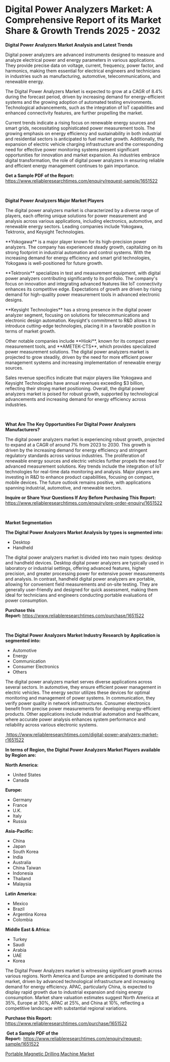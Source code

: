 <p><h1>Digital Power Analyzers Market: A Comprehensive Report of its Market Share & Growth Trends 2025 - 2032</h1></p><p><strong>Digital Power Analyzers Market Analysis and Latest Trends</strong></p>
<p><p>Digital power analyzers are advanced instruments designed to measure and analyze electrical power and energy parameters in various applications. They provide precise data on voltage, current, frequency, power factor, and harmonics, making them essential for electrical engineers and technicians in industries such as manufacturing, automotive, telecommunications, and renewable energy.</p><p>The Digital Power Analyzers Market is expected to grow at a CAGR of 8.4% during the forecast period, driven by increasing demand for energy-efficient systems and the growing adoption of automated testing environments. Technological advancements, such as the integration of IoT capabilities and enhanced connectivity features, are further propelling the market. </p><p>Current trends indicate a rising focus on renewable energy sources and smart grids, necessitating sophisticated power measurement tools. The growing emphasis on energy efficiency and sustainability in both industrial and residential sectors is anticipated to fuel market growth. Additionally, the expansion of electric vehicle charging infrastructure and the corresponding need for effective power monitoring systems present significant opportunities for innovation and market expansion. As industries embrace digital transformation, the role of digital power analyzers in ensuring reliable and efficient energy management continues to gain importance.</p></p>
<p><strong>Get a Sample PDF of the Report:&nbsp;</strong> <a href="https://www.reliableresearchtimes.com/enquiry/request-sample/1651522?utm_campaign=2440&utm_medium=2&utm_source=Github&utm_content=ia&utm_term=17022025&utm_id=digital-power-analyzers">https://www.reliableresearchtimes.com/enquiry/request-sample/1651522</a></p>
<p>&nbsp;</p>
<p><strong>Digital Power Analyzers Major Market Players</strong></p>
<p><p>The digital power analyzers market is characterized by a diverse range of players, each offering unique solutions for power measurement and analysis across various applications, including electronics, automotive, and renewable energy sectors. Leading companies include Yokogawa, Tektronix, and Keysight Technologies.</p><p>**Yokogawa** is a major player known for its high-precision power analyzers. The company has experienced steady growth, capitalizing on its strong footprint in industrial automation and control systems. With the increasing demand for energy efficiency and smart grid technologies, Yokogawa is well-positioned for future growth.</p><p>**Tektronix** specializes in test and measurement equipment, with digital power analyzers contributing significantly to its portfolio. The company's focus on innovation and integrating advanced features like IoT connectivity enhances its competitive edge. Expectations of growth are driven by rising demand for high-quality power measurement tools in advanced electronic designs.</p><p>**Keysight Technologies** has a strong presence in the digital power analyzer segment, focusing on solutions for telecommunications and electronic design automation. Keysight's commitment to R&D allows it to introduce cutting-edge technologies, placing it in a favorable position in terms of market growth.</p><p>Other notable companies include **Hioki**, known for its compact power measurement tools, and **AMETEK-CTS**, which provides specialized power measurement solutions. The digital power analyzers market is projected to grow steadily, driven by the need for more efficient power management systems and increasing implementation of renewable energy sources.</p><p>Sales revenue specifics indicate that major players like Yokogawa and Keysight Technologies have annual revenues exceeding $3 billion, reflecting their strong market positioning. Overall, the digital power analyzers market is poised for robust growth, supported by technological advancements and increasing demand for energy efficiency across industries.</p></p>
<p>&nbsp;</p>
<p><strong>What Are The Key Opportunities For Digital Power Analyzers Manufacturers?</strong></p>
<p><p>The digital power analyzers market is experiencing robust growth, projected to expand at a CAGR of around 7% from 2023 to 2030. This growth is driven by the increasing demand for energy efficiency and stringent regulatory standards across various industries. The proliferation of renewable energy sources and electric vehicles further propels the need for advanced measurement solutions. Key trends include the integration of IoT technologies for real-time data monitoring and analysis. Major players are investing in R&D to enhance product capabilities, focusing on compact, mobile devices. The future outlook remains positive, with applications spanning industrial, automotive, and renewable sectors.</p></p>
<p><strong>Inquire or Share Your Questions If Any Before Purchasing This Report:</strong> <a href="https://www.reliableresearchtimes.com/enquiry/pre-order-enquiry/1651522?utm_campaign=2440&utm_medium=2&utm_source=Github&utm_content=ia&utm_term=17022025&utm_id=digital-power-analyzers">https://www.reliableresearchtimes.com/enquiry/pre-order-enquiry/1651522</a></p>
<p>&nbsp;</p>
<p><strong>Market Segmentation</strong></p>
<p><strong>The Digital Power Analyzers Market Analysis by types is segmented into:</strong></p>
<p><ul><li>Desktop</li><li>Handheld</li></ul></p>
<p><p>The digital power analyzers market is divided into two main types: desktop and handheld devices. Desktop digital power analyzers are typically used in laboratory or industrial settings, offering advanced features, higher precision, and greater processing power for extensive power measurements and analysis. In contrast, handheld digital power analyzers are portable, allowing for convenient field measurements and on-site testing. They are generally user-friendly and designed for quick assessment, making them ideal for technicians and engineers conducting portable evaluations of power consumption.</p></p>
<p><strong>Purchase this Report:&nbsp;</strong><a href="https://www.reliableresearchtimes.com/purchase/1651522?utm_campaign=2440&utm_medium=2&utm_source=Github&utm_content=ia&utm_term=17022025&utm_id=digital-power-analyzers">https://www.reliableresearchtimes.com/purchase/1651522</a></p>
<p>&nbsp;</p>
<p><strong>The Digital Power Analyzers Market Industry Research by Application is segmented into:</strong></p>
<p><ul><li>Automotive</li><li>Energy</li><li>Communication</li><li>Consumer Electronics</li><li>Others</li></ul></p>
<p><p>The digital power analyzers market serves diverse applications across several sectors. In automotive, they ensure efficient power management in electric vehicles. The energy sector utilizes these devices for optimal monitoring and management of power systems. In communication, they verify power quality in network infrastructures. Consumer electronics benefit from precise power measurements for developing energy-efficient products. Other applications include industrial automation and healthcare, where accurate power analysis enhances system performance and reliability across various electronic systems.</p></p>
<p><a href="https://www.reliableresearchtimes.com/digital-power-analyzers-market-r1651522?utm_campaign=2440&utm_medium=2&utm_source=Github&utm_content=ia&utm_term=17022025&utm_id=digital-power-analyzers">&nbsp;https://www.reliableresearchtimes.com/digital-power-analyzers-market-r1651522</a></p>
<p><strong>In terms of Region, the Digital Power Analyzers Market Players available by Region are:</strong></p>
<p>
    <p> <strong> North America: </strong>
        <ul>
            <li>United States</li>
            <li>Canada</li>
        </ul>
        </p> 
    <p> <strong> Europe: </strong>
        <ul>
            <li>Germany</li>
            <li>France</li>
            <li>U.K.</li>
            <li>Italy</li>
            <li>Russia</li>
        </ul>
        </p> 
    <p> <strong> Asia-Pacific: </strong>
        <ul>
            <li>China</li>
            <li>Japan</li>
            <li>South Korea</li>
            <li>India</li>
            <li>Australia</li>
            <li>China Taiwan</li>
            <li>Indonesia</li>
            <li>Thailand</li>
            <li>Malaysia</li>
        </ul>
        </p> 
    <p> <strong> Latin America: </strong>
        <ul>
            <li>Mexico</li>
            <li>Brazil</li>
            <li>Argentina Korea</li>
            <li>Colombia</li>
        </ul>
        </p> 
    <p> <strong> Middle East & Africa: </strong>
        <ul>
            <li>Turkey</li>
            <li>Saudi</li>
            <li>Arabia</li>
            <li>UAE</li>
            <li>Korea</li>
        </ul>
    </p>
    </p>
<p><p>The Digital Power Analyzers market is witnessing significant growth across various regions. North America and Europe are anticipated to dominate the market, driven by advanced technological infrastructure and increasing demand for energy efficiency. APAC, particularly China, is expected to display rapid growth due to industrial expansion and rising energy consumption. Market share valuation estimates suggest North America at 35%, Europe at 30%, APAC at 25%, and China at 10%, reflecting a competitive landscape with substantial regional variations.</p></p>
<p><strong>Purchase this Report: </strong><a href="https://www.reliableresearchtimes.com/purchase/1651522?utm_campaign=2440&utm_medium=2&utm_source=Github&utm_content=ia&utm_term=17022025&utm_id=digital-power-analyzers">https://www.reliableresearchtimes.com/purchase/1651522</a></p>
<p>&nbsp;<strong>Get a Sample PDF of the Report:&nbsp;&nbsp;</strong><a href="https://www.reliableresearchtimes.com/enquiry/request-sample/1651522?utm_campaign=2440&utm_medium=2&utm_source=Github&utm_content=ia&utm_term=17022025&utm_id=digital-power-analyzers">https://www.reliableresearchtimes.com/enquiry/request-sample/1651522</a></p>
<p><strong></strong></p>
<p><p><a href="https://github.com/pinzinyaah/Market-Research-Report-List-1/blob/main/portable-magnetic-drilling-machine-market.md?utm_campaign=2440&utm_medium=2&utm_source=Github&utm_content=ia&utm_term=17022025&utm_id=digital-power-analyzers">Portable Magnetic Drilling Machine Market</a></p></p>